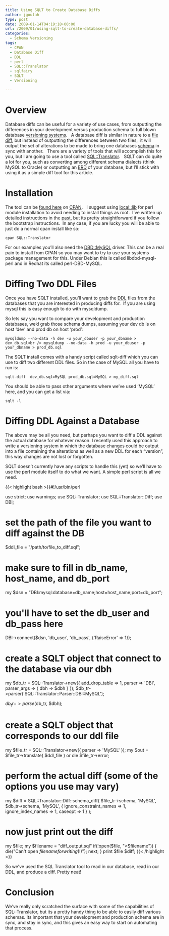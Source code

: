```yaml
---
title: Using SQLT to Create Database Diffs
author: jgoulah
type: post
date: 2009-01-14T04:19:18+00:00
url: /2009/01/using-sqlt-to-create-database-diffs/
categories:
  - Schema Versioning
tags:
  - CPAN
  - Database Diff
  - DDL
  - perl
  - SQL::Translator
  - sqlfairy
  - SQLT
  - Versioning

---
```

# Overview

Database diffs can be useful for a variety of use cases, from outputting the differences in your development versus production schema to full blown database <a href="http://search.cpan.org/~ash/DBIx-Class-0.08010/lib/DBIx/Class/Schema/Versioned.pm" target="_blank">versioning systems</a>.   A database diff is similar in nature to a <a href="http://en.wikipedia.org/wiki/Diff" target="_blank">file diff</a>, but instead of outputting the differences between two files,  it will output the set of alterations to be made to bring one databases <a href="http://en.wikipedia.org/wiki/Database_schema" target="_blank">schema</a> in sync with another.   There are a variety of tools that will accomplish this for you, but I am going to use a tool called <a href="http://sqlfairy.sourceforge.net/" target="_blank">SQL::Translator</a>.   SQLT can do quite a lot for you, such as converting among different schema dialects (think MySQL to Oracle) or outputting an <a href="http://en.wikipedia.org/wiki/Entity-relationship_model" target="_blank">ERD</a> of your database, but I&#8217;ll stick with using it as a simple diff tool for this article.

# Installation

The tool can be <a href="http://search.cpan.org/dist/SQL-Translator/" target="_blank">found here</a> on [CPAN][1].   I suggest using <a href="http://search.cpan.org/~mstrout/local-lib-1.002000/lib/local/lib.pm" target="_blank">local::lib</a> for perl module installation to avoid needing to install things as root.  I&#8217;ve written up detailed instructions in the <a href="http://www.catalystframework.org/calendar/2007/8" target="_blank">past</a>, but its pretty straightforward if you follow the bootstrap instructions.  In any case, if you are lucky you will be able to just do a normal cpan install like so:

`cpan SQL::Translator`

For our examples you&#8217;ll also need the <a href="http://search.cpan.org/~capttofu/DBD-mysql-4.010/lib/DBD/mysql.pm" target="_blank">DBD::MySQL</a> driver. This can be a real pain to install from CPAN so you may want to try to use your systems package management for this. Under Debian this is called libdbd-mysql-perl and in Redhat its called perl-DBD-MySQL. 

# Diffing Two DDL Files

Once you have SQLT installed, you&#8217;ll want to grab the <a href="http://en.wikipedia.org/wiki/Data_Definition_Language" target="_blank">DDL</a> files from the databases that you are interested in producing diffs for.  If you are using mysql this is easy enough to do with mysqldump.

So lets say you want to compare your development and production databases, we&#8217;d grab those schema dumps, assuming your dev db is on host &#8216;dev&#8217; and prod db on host &#8216;prod&#8217;:

`mysqldump --no-data -h dev -u your_dbuser -p your_dbname > dev_db.sql<br />
mysqldump --no-data -h prod -u your_dbuser -p your_dbname > prod_db.sql`

The SQLT install comes with a handy script called sqlt-diff which you can use to diff two different DDL files. So in the case of MySQL all you have to run is:

`sqlt-diff  dev_db.sql=MySQL prod_db.sql=MySQL > my_diff.sql`

You should be able to pass other arguments where we&#8217;ve used &#8216;MySQL&#8217; here, and you can get a list via:

`sqlt -l`

# Diffing DDL Against a Database

The above may be all you need, but perhaps you want to diff a DDL against the actual database for whatever reason. I recently used this approach to write a versioning system in which the database changes could be output into a file containing the alterations as well as a new DDL for each &#8220;version&#8221;, this way changes are not lost or forgotten.

SQLT doesn&#8217;t currently have any scripts to handle this (yet) so we&#8217;ll have to use the perl module itself to do what we want. A simple perl script is all we need.

{{< highlight bash >}}#!/usr/bin/perl

use strict;
use warnings;
use SQL::Translator;
use SQL::Translator::Diff;
use DBI;

# set the path of the file you want to diff against the DB
$ddl_file = "/path/to/file_to_diff.sql";

# make sure to fill in db_name, host_name, and db_port
my $dsn = "DBI:mysql:database=db_name;host=host_name;port=db_port";

# you'll have to set the db_user and db_pass here
DBI->connect($dsn, 'db_user', 'db_pass', {'RaiseError' => 1});

# create a SQLT object that connect to the database via our dbh
my $db_tr = SQL::Translator->new({
      add_drop_table => 1,
      parser => 'DBI',
      parser_args => {  dbh => $dbh }
    });
$db_tr->parser('SQL::Translator::Parser::DBI::MySQL');


$db_tr->parse($db_tr, $dbh);

# create a SQLT object that corresponds to our ddl file
my $file_tr = SQL::Translator->new({
    parser => 'MySQL'
  });
my $out = $file_tr->translate( $ddl_file ) or die $file_tr->error;

# perform the actual diff (some of the options you use may vary)
my $diff = SQL::Translator::Diff::schema_diff(
    $file_tr->schema,  'MySQL',
    $db_tr->schema,  'MySQL',
    {
    ignore_constraint_names => 1,
    ignore_index_names => 1,
    caseopt => 1
    }
);

# now just print out the diff
my $file;
my $filename = "diff_output.sql"
if(!open($file, ">$filename")) {
  die("Can't open $filename for writing ($!)");
  next;
}
print $file $diff;
{{< /highlight >}}

So we&#8217;ve used the SQL Translator tool to read in our database, read in our DDL, and produce a diff. Pretty neat!

# Conclusion

We&#8217;ve really only scratched the surface with some of the capabilities of SQL::Translator, but its a pretty handy thing to be able to easily diff various schemas. Its important that your development and production schema are in sync, and stay in sync, and this gives an easy way to start on automating that process.

 [1]: http://search.cpan.org/

